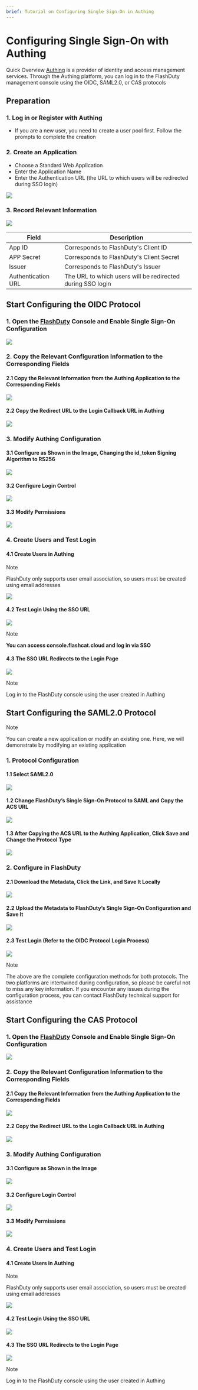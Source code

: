 ```yaml
---
brief: Tutorial on Configuring Single Sign-On in Authing
---
```


# Configuring Single Sign-On with Authing

Quick Overview
[Authing](https://www.authing.cn/) is a provider of identity and access management services. Through the Authing platform, you can log in to the FlashDuty management console using the OIDC, SAML2.0, or CAS protocols

## Preparation
### 1. Log in or Register with Authing
- If you are a new user, you need to create a user pool first. Follow the prompts to complete the creation
### 2. Create an Application
- Choose a Standard Web Application
- Enter the Application Name
- Enter the Authentication URL (the URL to which users will be redirected during SSO login)

![](https://fcdoc.github.io/img/zh/flashduty/mixin/single_sign_on/authing/1.avif)

### 3. Record Relevant Information

![](https://fcdoc.github.io/img/zh/flashduty/mixin/single_sign_on/authing/2.avif)

|Field|Description|
|---|---|
|App ID|Corresponds to FlashDuty's Client ID|
|APP Secret|Corresponds to FlashDuty's Client Secret|
|Issuer|Corresponds to FlashDuty's Issuer|
|Authentication URL|The URL to which users will be redirected during SSO login|

## Start Configuring the OIDC Protocol
### 1. Open the [FlashDuty](console.flashcat.cloud) Console and Enable Single Sign-On Configuration

![](https://fcdoc.github.io/img/zh/flashduty/mixin/single_sign_on/authing/3.avif)

### 2. Copy the Relevant Configuration Information to the Corresponding Fields

#### 2.1 Copy the Relevant Information from the Authing Application to the Corresponding Fields
![](https://fcdoc.github.io/img/zh/flashduty/mixin/single_sign_on/authing/4.avif)

#### 2.2 Copy the Redirect URL to the Login Callback URL in Authing

![](https://fcdoc.github.io/img/zh/flashduty/mixin/single_sign_on/authing/5.avif)

### 3. Modify Authing Configuration

#### 3.1 Configure as Shown in the Image, Changing the id_token Signing Algorithm to RS256

![](https://fcdoc.github.io/img/zh/flashduty/mixin/single_sign_on/authing/6.avif)

#### 3.2 Configure Login Control

![](https://fcdoc.github.io/img/zh/flashduty/mixin/single_sign_on/authing/7.avif)

#### 3.3 Modify Permissions

![](https://fcdoc.github.io/img/zh/flashduty/mixin/single_sign_on/authing/8.avif)

### 4. Create Users and Test Login

#### 4.1 Create Users in Authing

> [!NOTE]
> FlashDuty only supports user email association, so users must be created using email addresses

![](https://fcdoc.github.io/img/zh/flashduty/mixin/single_sign_on/authing/9.avif)

#### 4.2 Test Login Using the SSO URL

![](https://fcdoc.github.io/img/zh/flashduty/mixin/single_sign_on/authing/10.avif)

> [!NOTE]
> **You can access console.flashcat.cloud and log in via SSO**

#### 4.3 The SSO URL Redirects to the Login Page

![](https://fcdoc.github.io/img/zh/flashduty/mixin/single_sign_on/authing/11.avif)

> [!NOTE]
> Log in to the FlashDuty console using the user created in Authing

## Start Configuring the SAML2.0 Protocol

> [!NOTE]
> You can create a new application or modify an existing one. Here, we will demonstrate by modifying an existing application

### 1. Protocol Configuration

#### 1.1 Select SAML2.0

![](https://fcdoc.github.io/img/zh/flashduty/mixin/single_sign_on/authing/12.avif)

#### 1.2 Change FlashDuty’s Single Sign-On Protocol to SAML and Copy the ACS URL

![](https://fcdoc.github.io/img/zh/flashduty/mixin/single_sign_on/authing/13.avif)

#### 1.3 After Copying the ACS URL to the Authing Application, Click Save and Change the Protocol Type

![](https://fcdoc.github.io/img/zh/flashduty/mixin/single_sign_on/authing/14.avif)

### 2. Configure in FlashDuty

#### 2.1 Download the Metadata, Click the Link, and Save It Locally

![](https://fcdoc.github.io/img/zh/flashduty/mixin/single_sign_on/authing/15.avif)

#### 2.2 Upload the Metadata to FlashDuty’s Single Sign-On Configuration and Save It

![](https://fcdoc.github.io/img/zh/flashduty/mixin/single_sign_on/authing/16.avif)

#### 2.3 Test Login (Refer to the OIDC Protocol Login Process)
![](https://fcdoc.github.io/img/zh/flashduty/mixin/single_sign_on/authing/11.avif)

> [!NOTE]
> The above are the complete configuration methods for both protocols. The two platforms are intertwined during configuration, so please be careful not to miss any key information. If you encounter any issues during the configuration process, you can contact FlashDuty technical support for assistance

## Start Configuring the CAS Protocol
### 1. Open the [FlashDuty](console.flashcat.cloud) Console and Enable Single Sign-On Configuration

![](https://fcdoc.github.io/img/zh/flashduty/mixin/single_sign_on/authing/3.avif)

### 2. Copy the Relevant Configuration Information to the Corresponding Fields

#### 2.1 Copy the Relevant Information from the Authing Application to the Corresponding Fields
![](https://fcdoc.github.io/img/zh/flashduty/mixin/single_sign_on/authing/17.avif)

#### 2.2 Copy the Redirect URL to the Login Callback URL in Authing

![](https://fcdoc.github.io/img/zh/flashduty/mixin/single_sign_on/authing/18.avif)

### 3. Modify Authing Configuration

#### 3.1 Configure as Shown in the Image

![](https://fcdoc.github.io/img/zh/flashduty/mixin/single_sign_on/authing/19.avif)

#### 3.2 Configure Login Control

![](https://fcdoc.github.io/img/zh/flashduty/mixin/single_sign_on/authing/7.avif)

#### 3.3 Modify Permissions

![](https://fcdoc.github.io/img/zh/flashduty/mixin/single_sign_on/authing/8.avif)

### 4. Create Users and Test Login

#### 4.1 Create Users in Authing

> [!NOTE]
> FlashDuty only supports user email association, so users must be created using email addresses

![](https://fcdoc.github.io/img/zh/flashduty/mixin/single_sign_on/authing/9.avif)

#### 4.2 Test Login Using the SSO URL

![](https://fcdoc.github.io/img/zh/flashduty/mixin/single_sign_on/authing/20.avif)

#### 4.3 The SSO URL Redirects to the Login Page

![](https://fcdoc.github.io/img/zh/flashduty/mixin/single_sign_on/authing/11.avif)

> [!NOTE]
> Log in to the FlashDuty console using the user created in Authing
